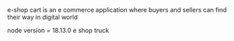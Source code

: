 e-shop cart is an e commerce application where buyers and sellers can find their way in digital world

node version = 18.13.0
e shop truck
